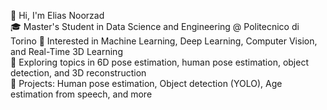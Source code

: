 👋 Hi, I'm Elias Noorzad  
🎓 Master's Student in Data Science and Engineering @ Politecnico di Torino
🧠 Interested in Machine Learning, Deep Learning, Computer Vision, and Real-Time 3D Learning  
🔬 Exploring topics in 6D pose estimation, human pose estimation, object detection, and 3D reconstruction  
📂 Projects: Human pose estimation, Object detection (YOLO), Age estimation from speech, and more
